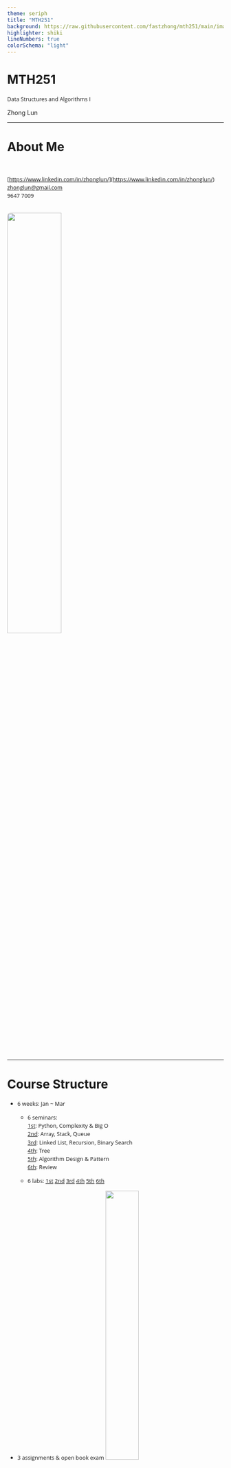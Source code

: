```yaml
---
theme: seriph
title: "MTH251"
background: https://raw.githubusercontent.com/fastzhong/mth251/main/images/cover.webp
highlighter: shiki
lineNumbers: true
colorSchema: "light"
---
```


# MTH251

Data Structures and Algorithms I

<div class="pt-12">
  <span @click="$slidev.nav.next" class="px-2 py-1 rounded cursor-pointer" hover="bg-white bg-opacity-10">
    Zhong Lun
  </span>
</div>

---

# About Me

<br/>

<i class="fab fa-linkedin"></i> [https://www.linkedin.com/in/zhonglun/](https://www.linkedin.com/in/zhonglun/)  
<i class="far fa-envelope"></i> [zhonglun@gmail.com](zhonglun@gmail.com)  
<i class="fas fa-mobile-alt"></i> 9647 7009

<br/>

<img src="/images/linkedin.png" style="border-radius: 8px; width:50%"/>

---

# Course Structure

-   6 weeks: Jan ~ Mar

    -   6 seminars:  
        [1st](/7): Python, Complexity & Big O  
        [2nd](/23): Array, Stack, Queue  
        [3rd](/20): Linked List, Recursion, Binary Search  
        [4th](/25): Tree  
        [5th](/30): Algorithm Design & Pattern  
        [6th](/45): Review  

    -   6 labs: [1st]() [2nd]() [3rd]() [4th]() [5th]() [6th]()

-   3 assignments & open book exam
    <img src="/images/assessment.png" style="width:40%"/>

---

# Learning Objectives

1.  python
2.  algorithm time & space complexity
3.  basic data structure: <span class="hl-bg">array</span>&nbsp;&nbsp;<span class="hl-bg">stacks</span>&nbsp;&nbsp;<span class="hl-bg">queues</span>&nbsp;&nbsp;<span class="hl-bg">list</span>&nbsp;&nbsp;<span class="hl-bg">tree</span>
4.  recursion algorithm

---

# [Learning Resource <logos-github-octocat />](https://github.com/fastzhong/mth251/tree/main/resources)

<br/>

<div grid="~ cols-4 gap-4">
  <div><img src="/images/study_guide.png" style="width: 140px; height: 180px"/></div>
  <div><img src="/images/study_book.png" style="width: 140px; height: 180px"/></div>
  <div><img src="/images/common-sense.jpg" style="width: 140px; height: 180px"/></div>
  <div><img src="/images/grokking.jpg" style="width: 140px; height: 180px"/></div>
  <div><img src="/images/algorithms.png" style="width: 140px; height: 180px"/></div>
  <div><img src="/images/intro_algorithms.png" style="width: 140px; height: 180px"/></div>
</div>

---

# [Learning Resource <mdi-file-code />](https://leetcode.com/)

<br/>

<img src="/images/leetcode.png" style="border-radius: 8px; width: 70%"/>

---

# Why Python

> _The TIOBE Programming Community index is an indicator of the popularity of programming languages._

<br/>

<img src="/images/tiobe.png" style="border-radius: 8px; width: 70%"/>

---

# Why Python

<br/>

<p class="norm">
✔ Easy To Learn<br/> 
✔ Human Readable<br/>
✔ Productivity<br/>
✔ Cross Platform
</p>

<br/>

> **The Zen of Python, by Tim Peters**  
> Beautiful is better than ugly.  
> Explicit is better than implicit.  
> Simple is better than complex.  
> Readability counts.  
> Special cases aren't special enough to break the rules.  
> There should be one-- and preferably only one --obvious way to do it.  
> If the implementation is hard to explain, it's a bad idea.

---

# Python Jobs

<br/>

<p class="norm">
✔ backend: <strong>Python</strong> vs. Java, C++, Go, Php<br/> 
✔ devops: <strong>Python</strong> vs. Go, Ruby, Shell<br/>
✔ test automation: <strong>Python</strong> vs. Groovy, shell<br/>
✔ data engineering: <strong>Python</strong> vs. Java, C++<br/>  
✔ data analytics & visualization: <strong>Python</strong> vs. R, Java, C++<br/>  
✔ data science & machine learning: <strong>Python</strong> vs. R, Julia, C++<br/>
</p>

---

# Python 101

<br/>

<div grid="~ cols-3 gap-8">
  <div>
    <uo><li>Compiled vs. Interpreted</li></uo><br/>
    <img src="/images/compiled_interpreted.png" style="width: 250px;"/>
  </div>
  <div>
    <uo><li>CPython bytecode</li></uo><br/>
    <img src="/images/cpython.png" style="width: 250px;"/>
  </div>
  <div>
    <uo><li>Python implementations</li></uo><br/>
    <img src="/images/python-implementations.png" style="width: 250px;"/>
  </div>
</div>

---

# Python Data Type & Operators 

<logos-jupyter />

- numbers: <kbd>int</kbd> <kbd>float</kbd> <kbd>complex</kbd>  
    - arithmetic operator: <kbd>+</kbd> <kbd>-</kbd> <kbd>*</kbd> <kbd>/</kbd> <kbd>//</kbd> <kbd>%</kbd> <kbd>**</kbd>
    - bitwise operator: <kbd>&</kbd> <kbd>|</kbd> <kbd>^</kbd> <kbd>>></kbd> <kbd><<</kbd> <kbd>~</kbd> 
    - <kbd>range()</kbd>: a list of integers
- strings: <kbd>''</kbd> <kbd>""</kbd> <kbd>\'</kbd> <kbd>\"</kbd> <kbd>\t</kbd> <kbd>\n</kbd> <kbd>\r</kbd> <kbd>\\\\</kbd> <span class="norm">etc.</span>
    - <kbd>join()</kbd> <kbd>split()</kbd> <kbd>ljust()</kbd> <kbd>rjust()</kbd> <kbd>lower()</kbd> <kbd>upper()</kbd> <kbd>lstrip()</kbd> <kbd>rstrip()</kbd> <kbd>strip()</kbd> <span class="norm">etc.</span>
- boolean: <kbd>True</kbd> <kbd>False</kbd>  
    - True: <span class="norm">non-zero number, non-empty string, non-empty list </span>
    - False: <span class="norm">0, 0.0, "", [], None</span>
    - logic operator: <kbd>and</kbd> <kbd>or</kbd> <kbd>not</kbd>  
    - comparison operator: <kbd>></kbd> <kbd><</kbd> <kbd>>=</kbd> <kbd><=</kbd> <kbd>==</kbd> <kbd>！=</kbd>
    - identity operator: <kbd>is</kbd> <kbd>is not</kbd>

---

# Python Data Type & Operators 

<logos-jupyter />

- None

- type conversion/casting: <kbd>int()</kbd> <kbd>float()</kbd> <kbd>str()</kbd> <kbd>bool()</kbd> <kbd>hex()</kbd> <kbd>ord()</kbd> 

---

# Python Collections

<logos-jupyter />

- collections: <kbd>list</kbd> <kbd>tuple</kbd> <kbd>set</kbd> <kbd>dictionary</kbd>
  - membership operator: <kbd>in</kbd> <kbd>not in</kbd> 
- list []: a collection of items, usually the items all have the same type
  - sequence type
  - sortable
  - grow and shrink as needed
  - most widely used
- tuple (): a collection which is ordered and unchangeable
- set {}: a collection which is unordered and unindexed
- dictionary: a set of <kbd>key: value</kbd> pairs, unordered, changeable and indexed

---

# Python Program Structure

<logos-jupyter />

-   variable
-   statement & comments
    - Python uses new lines to complete a command, as opposed to other programming languages often use <kbd>;</kbd> or <kbd>()</kbd>；relies on indentation (<span class="uline">whitespace sensitive</span>), to define scope, such as the scope of loops, functions and classes, as opossed to other programming languages often use <kbd>{}</kbd>  
- control flow
    - <kbd>if ... elif ... else</kbd>
    - <kbd>while</kbd> <kbd>for</kbd> <kbd>break</kbd> <kbd>continue</kbd>

---

# Python Program Structure

<logos-jupyter />

- function
    - <kbd>def</kbd> <kbd>return</kbd>
    - <kbd>_main_</kbd>
    - advanced:
      - lambda
      - decorator
      - closure     
- error/exception
    - handling exception: <kbd>try ... except ... else ... finally</kbd>
    - raise execption: <kbd>raise</kbd>

---

# Python OO & Class

<logos-jupyter />

-   <kbd>Procedural</kbd> <span class="norm">vs.</span> <kbd>OOP</kbd> <span class="norm">vs.</span> <kbd>FP</kbd>

-   OO Principal
      -   <kbd>Inherience</kbd>
      -   <kbd>Encapsulation</kbd>
      -   <kbd>Polymorphism</kbd>

- class, instance, attributes, properties, method

- <kbd>override</kbd> <span class="norm">vs.</span> <kbd>overload</kbd> <span class="norm">vs.</span> <kbd>overwrite</kbd> 

<!--
There are 3 programming paradigms. In early days, there was only procedural programming - program is written in a step by step manner, no magic, no fancy stuff. While it is very naive approach ans still used nowadays, it has some shotcomings: hard to read, hard to reuse (copy and paste). OO is invented to simulate how the real world works. We put logic and data together inside the object. FP as the name suggested, we describe the logic using function and attach function to the data, data-driven instead of process-driven.   
-->

---

# Python Tutorials

<br/>

<span class="hl-color">Programming with Mosh</span>

<logos-youtube-icon /> [Python Tutorial - Python for Beginners [2020]](https://www.youtube.com/watch?v=kqtD5dpn9C8)

<span class="hl-color">freeCodeCamp</span>

<logos-youtube-icon /> [Learn Python - Full Course for Beginners [Tutorial]](https://www.youtube.com/watch?v=rfscVS0vtbw)  
<logos-youtube-icon /> [Python for Everybody - Full University Python Course](https://www.youtube.com/watch?v=8DvywoWv6fI)  
<logos-youtube-icon /> [Intermediate Python Programming Course](https://www.youtube.com/watch?v=HGOBQPFzWKo)

<span class="hl-color">Tech With Tim</span>

<logos-youtube-icon /> [Learn Python - Full Course for Beginners [Tutorial]](https://www.youtube.com/watch?v=rfscVS0vtbw)

Cheatsheet:   
🧾[Python Crash Course - Cheat Sheets](https://github.com/ehmatthes/pcc/releases/download/v1.0.0/beginners_python_cheat_sheet_pcc_all.pdf)    
🧾[Comprehensive Python Cheatsheet](https://github.com/gto76/python-cheatsheet)

<style>
p {
  font-size: 0.9rem;
}
</style>

---

#  Data Structure & Algorithms

<br/>

A data structure is a way of organizing information so that it can be used effectively <span class="uline">by computer</span>

Algorithms provides computer step by step instructions to process the information and solve a problem

<p class="hl-strong">Program = Data Structure + Algorithm </p>

<br/>

<pre class="norm">
    -   Finiteness
    -   Definiteness
    -   Effectiveness
    -   Input
    -   Output
</pre>

<!--
A data structure is a data organization, managment, and storage format that enables efficient access and modification. More precisely, a data structure is a collection of data values, the relationships among them, and the functions or operations that can be applied to the data.

An algorithm is a sequence of instructions, typically to solve a class of problems or perform a computation. Algorithms are unambiguous specifications for performing calculation, data processing, automated reasoing and other tasks.
-->

---
#  Data Structure & Algorithms

Example1:

---

#  Data Structure & Algorithms

Example2:

<!--
Why learn DSA?
- You will write code that is both time and momory efficient
- job coding interview
-->

---

#  Data Structure & Algorithms

Data Structure

-   Linear
    -   Array, String, Linked List
    -   Stack, Queue, Deque, Set, Map/Hash, etc.
-   Non-Linear
    -   Tree, Graph
    -   Binary Search Tree, Red-Black Tree, AVL, Heap, Disjoin Set, Trie, etc.
-   Others
    -   Bitwise, BloomFilter, LRU Cache

---

# Algorithms & Data Structure

Algorithms

-   branching: if-else, switch
-   iteration: for, while loop
-   recursion: divide & conquer, backtrace
    <br/>
-   searching: binary search, depth first, breath first, A\*, etc.
-   sorting: quick sort, bubble sort, merge sort, etc.
-   dynamic programming
-   greedy
-   ...

---

# Algorithms & Data Structure

<br/>

<span class="hl-color">Why</span>

<p class="norm">
✓ deeper understanding of computer system  <br/>
✓ improve coding skill  <br/>
✓ coding interview  <br/>
✓ building framework and library  
</p>

<span class="hl-color">How</span>

<p class="norm">
🏃‍♂️ learning by doing, implementing from scratch  <br/>
🙇🏻‍♂️ problem solving 
</p>
---

# Algorithm Complexity Analysis

Performance

-   cpu, memory, io, networking, etc.
-   worst case, avg case, best case
-   data.size()
-   no. of lines
-   ...

---

# Algorithm Complexity Analysis

-   <span class="hl-strong">Time Complexity</span> : by giving the size of the data set as integer N, consider the number of operations that need to be conducted by computer before the algorithm can finish

-   <span class="hl-strong">Space Complexity</span> : by giving the size of the data set as integer N, consider the size of extra space that need to be allocated by computer before the algorithm can finish

-   When: Accessing, Searching, Inserting, Deleting

<!--
Algorithm is a step by step pragmatic instruction to computer to solve problem

To design and implement a algorithm usually we sacrifice space to achieve fast performance, in another word time is more important than space. But in reality we still need to take care of memory usage or storage otherwise computer may hang or hitting out of memory error.

Data structure is our building blocks for algorithm, so when using these data structure we need to consider the performance of those most common operations, namely Accessing, Searching, Inserting, Deleting of data
-->

---

# Big-O

> _Big-O describes the trend of algorithm performance when the data size increases_

|                |                        |
| -------------: | :--------------------- |
|        $O(1)$: | constant complexity    |
| $O(\log_* n)$: | logarithmic complexity |
|        $O(n)$: | constant complexity    |
|      $O(n^2)$: | N square complexity    |
|      $O(2^n)$: | exponential complexity |
|       $O(n!)$: | factorial              |

<!--
Big-O indicating the complexity level not the exact number of operations or the exact size of space)
-->

---

# Big-O

<br/>

👉 [Master theorem (analysis of algorithms)](<https://en.wikipedia.org/wiki/Master_theorem_(analysis_of_algorithms)>)

$O(f) = f$  
$O(c·f) = O(f)$  
$O(f+g) = O(max(f, g))$  
$O(f)·O(g) = O(f·g)$  
$O(f·g) \leq O(f·h)$ if and only if $O(g) \leq O(h)$  
$O(x^a) \leq O(x^b)$ if and only if $a \leq b$  
$O(a^x) \lt O(b^x)$ if and only if if $a \lt b$  
$O(x^a) \lt O(b^x)$ if and only if if $d \gt 1$ (assuming $c \geq 1$ and $d \geq 1$)  
$O(log_* x) \lt O(x^c)$ if and only if if $c \gt 0$

---

# Big-O

<br/>

<mdi-file-code /> [https://www.bigocheatsheet.com/](https://www.bigocheatsheet.com/)

$O(1) < O(\log_* n) < O(n) < O(n\log_* n) < O(n^2) < O(2^n) < O(n!)$

<img src="/images/bigo-chart.jpeg" style="width:50%"/>

---

# Array

<br/>

To store a list of similar things, example:

<pre class="norm">
    A list of names: [“Alex”, “Bob”, “Charles”, “David”]
    A list of numbers: [1, 2, 3, 4]
</pre>

Each item in the array referred as “<span class="hl">element</span>”

---

# Array

<br/>

-   Element Type: same type (array is structured data)

-   Element Size: fixed

```java
# java
String[] cars = {“BMW”, “Toyota”, “Tesla”} // declare & init

Integer[] scores = new Integer[10] // declare
// init
scores[0] = 90
scores[1] = 80
```

-   Element Index: 0, 1, ..., length - 1

---

# Array 2-D

<br/>

<pre class="norm">
students = [  
    [“Alex”,  “M”, “S1111111A”],  
    [“Bob”,   “M”, “S2222222B”],  
    [“James”, “M”, “S3333333C”],  
]  

students[2]      → [“James”, “M”, “S3333333C”]  
Students[1][2] → “S2222222B”
</pre>

<br/>

| **Index** | **0** | **1** | **2**     |
| :-------: | :---- | :---: | :-------- |
|   **0**   | Alex  |   M   | S1111111A |
|   **1**   | Bob   |   M   | S2222222B |
|   **2**   | James |   M   | S3333333C |

---

# Array Address

<pre class="norm">
str = "HELLO" = ['H', 'E', 'L', 'L', 'O']
</pre>

<img src="/images/array_address.png" style="width: 60%">

<pre class="norm">
data type: char  
data type size: 2 byte (1 byte = 8 bits, 0000 0000 ~ 1111 1111)  
</pre>

<br/>

<span class="hl-strong">total_size = array_size \* data_type_size</span>

<span class="hl-strong">array[i].address = base_address + i \* data_type_size</span>

👉 **O(1)**

<!--
Array is very simple but fundamental data structure because it represents the basic structure how we allocate and use memory.

Memory is like a big building and it contains many rooms, the room can store data, each room has a unique room number which is the address, the room size is same and in computer the size unit is byte and one byte equals to 8 bit, 0~255. one byte can store 8 0s to 8 1s, for unsigned integer, it means from 0 to 255.

By definition array should contain a numbers of element with same data type. String can be considered as an array of chars. We can use the index to identify the element.

Why the starting index is 0?

Memory is a limited resource in programing and memory allocation is quite complicated because we dont do memory allocation randomly and manually. A background process - Garbage collector (GC) will reclaim memory from programs smartly without our intervention.

-->

---

# Array Operations

<div style="width: 70%">
  <table class="ops">
    <thead>
      <tr>
        <th id="">Operation</th>
        <th id="">Array</th>
        <th id="">Dynamic Array</th>
        </tr>
      </thead>
      <tbody>
        <tr class="odd">
          <th>Accessing</th>
          <td>O(1)</td>
          <td>O(1)</td>
        </tr>
        <tr class="even">
          <th>Searching</th>
          <td>O(n)</td>
          <td>O(1)</td>
        </tr>
        <tr class="odd">
          <th>Inserting</th>
          <td>-</td>
          <td>O(n)</td>
        </tr>
        <tr class="even">
          <th>Deleting</th>
          <td>-</td>
          <td>O(n)</td>
        </tr>
      </tbody>
  </table>
</div>

---

# ADT vs. Data Structure

<br/>

An <span class="hl-bg">abstract data type</span> (ADT) is an abstraction of a <span class="hl-bg">data structure</span> which provides only the interface to which a data structure must adhere to. The interface does not give any specific details about how something should be implemented.

Programming language provides different <span class="hl-bg">data types</span> to implement/represent different data structure.

<!--
When studying algorithm, we use data structure such as Array, Dynamic Array, Linked List, as the solution or algorithm is programming language independent.

When coding or implementing the algorithm in a specific programming language like Python, we use data type like int, string, list which are supported by the language. Different programming language provides different builtin data types. Java has a few of List data type: ArrayList, AttributeList, LinkedList, Stack, and so on. We can implement more advanced data structure by using the builtin date types.

So they are used in different context and don’t feel confused.
-->

---

# Dynamic Array

<!--
You may wonder how to implement a dynamic array, in fact it can be implemented by a normal array.

When we append, insert & delete, we touch not just a single element.

Memory is still a limited resource, the actual implementation of dynamic array has to take it into consideration. And memory management is a very complicated problem.

-->

---

# Stack

<br/>

-   Sequential Access vs Random Access (such as Array)

-   <span class="hl-strong">LIFO</span> (Last In First Out) sequential collection

<br/>

<img src="/images/stack.jpg" style="width: 30%"/>

<!--
As we have known, any element in Array we can access directly by calling upon the index location, but unlike Array, for some linear data structure, the element can be accessed only in a particular order, Stack is one of them.

By definition, stack is a linear data structure that stores data in such a way that the last piece of data stored, is the first one retrieved also called last-in, first-out or first-in, last-out.
-->

---

## Stack: Operations

<br/>

-   <span class="hl-strong">push</span>() − pushing (storing) an element on the stack
-   <span class="hl-strong">pop</span>() − removing (accessing) an element from the stack
-   top()/peek() − get the top data element of the stack, without removing it
-   size(), isEmpty(), isFull()

<br/>

<div grid="~ cols-2 gap-10">
  <div><img src="/images/stack_push.png" style="width: 70%"/></div>
  <div><img src="/images/stack_pop.png"  style="width: 70%"/></div>
</div>

<!--
Push & Pop are the 2 most important operations for stack. Push is to store an element to the top and stack size will increase 1. Be careful if the stack is full, pop will throw overflown exception. The opposite is Pop, pop is to remove the top element and the size will decrease 1. And if stack is empty, it will throw underflow exception.
-->

---

# Stack Operations

<div style="width: 50%">
  <table class="ops">
    <thead>
      <tr>
        <th id="">Operation</th>
        <th id="">Stack</th>
        </tr>
      </thead>
      <tbody>
        <tr class="odd">
          <th>Accessing</th>
          <td>O(n)</td>
        </tr>
        <tr class="even">
          <th>Searching</th>
          <td>O(n)</td>
        </tr>
        <tr class="odd">
          <th>Inserting</th>
          <td>O(1)(push)</td>
        </tr>
        <tr class="even">
          <th>Deleting</th>
          <td>O(1)(pop)</td>
        </tr>
      </tbody>
  </table>
</div>

<!--
To access the bottom element of the stack, we have to remove all the elements above it, so the time complexity is O(n). This is the weakness when we apply stack to solve problem.

Search is similar to accessing.

As stack is LIFO we cannot insert and delete random element.

-->

---

# Queue

<br/>

-   <span class="hl-strong">FIFO</span> (First In First Out) sequential collection

<br/>

<img src="/images/queue.png" style="width: 30%"/>

---

## Queue: Operations

<br/>

-   <span class="hl-strong">enqueue</span>() − adding (storing) an element to the queue
-   <span class="hl-strong">dequeue</span>() − removing (accessing) an element from the queue
-   fist()/peek() − get the first element of the queue, without removing it
-   size(), isEmpty(), isFull()

<br/>

<div grid="~ cols-2 gap-10">
  <div><img src="/images/queue_enqueue.png" style="width: 70%"/></div>
  <div><img src="/images/queue_dequeue.png" style="width: 70%"/></div>
</div>

<!--
-->

---

# Queue Operations

<div style="width: 50%">
  <table class="ops">
    <thead>
      <tr>
        <th id="">Operation</th>
        <th id="">Queue</th>
        </tr>
      </thead>
      <tbody>
        <tr class="odd">
          <th>Accessing</th>
          <td>O(n)</td>
        </tr>
        <tr class="even">
          <th>Searching</th>
          <td>O(n)</td>
        </tr>
        <tr class="odd">
          <th>Inserting</th>
          <td>O(1)(enqueue)</td>
        </tr>
        <tr class="even">
          <th>Deleting</th>
          <td>O(1)(dequeue)</td>
        </tr>
      </tbody>
  </table>
</div>

<!--
-->

---


# Linked List

<br/>

-   dynamic linear data structure

-   data stored in a “Node” class

-   data & pointer

<div grid="~ cols-2 gap-10">
  <div><img src="/images/ll_singly.png" style="width: 60%"/></div>
  <div>code here</div>
</div>

<!--
In previous class, we introduce 4 linear data structure and 3 of them are dynamic – dynamic array, stack and queue. As we know, they can be actually implemented by array and rely on resize() function to increase or decrease the memory size when we add/remove element.

Today we will introduce a new data structure - Linked List, which is truly dynamic data structure. Similar to Array, it is basic but very important data structure and it is widely used.

In Linked List, each a single node in the linked list has two parts, one is to store the actual data and  the other is a pointer or ref which points to the next node.
-->

---

# Linked List Operations

<div style="width: 70%">
  <table class="ops">
    <thead>
      <tr>
        <th id="">Operation</th>
        <th id="">Linked List</th>
        <th id="">Dynamic Array</th>
        </tr>
      </thead>
      <tbody>
        <tr class="odd">
          <th>Accessing</th>
          <td>O(n)</td>
          <td>O(1)</td>
        </tr>
        <tr class="even">
          <th>Searching</th>
          <td>O(n)</td>
          <td>O(n)</td>
        </tr>
        <tr class="odd">
          <th>Inserting</th>
          <td>O(1)</td>
          <td>O(n)</td>
        </tr>
        <tr class="even">
          <th>Deleting</th>
          <td>O(1)</td>
          <td>O(n)</td>
        </tr>
      </tbody>
  </table>
</div>

<!--
For inserting, just need to create the new node and update the pre node

For deleting, just need to update the pre node and next node

Comparing Array, the accessing is slower but the update is much faster.
-->

---

# Linked List

<br/>

<div class="inline-grid grid-cols-[1fr,2fr] gap-8">
  <div align="right">Singly Linked List</div>
  <div><img src="/images/ll_singly.png" style="width: 50%"/></div>
  <div align="right">Doubly Linked List</div>
  <div><img src="/images/ll_doubly.png" style="width: 50%"/></div>
  <div align="right">Circular Linked List</div>
  <div><img src="/images/ll_circular.png" style="width: 50%"/></div>
  <div align="right">Positional Linked List</div>
  <div><img src="/images/ll_positional.png" style="width: 50%"/></div>
</div>

<!--
Besides Single Linked List, we have some other forms of linked list.

For Circular Linked List, the last element points back to the first element, instead of null

For Double Linked List, we have two pointers, one points to the previous node, the other points to the next.

To speed up the accessing, we can create the position class, each node is associated with a position object. We don’t use indexing as position as indexing can be changed as we remove/add the nodes. The actual position logic is up to the implementation.
-->

---

# Linked List vs. Array

<br/>

<pre class="norm">
✔ dynamic, no need to deal with fixed memory size 
✖ accessing speed    
</pre>

<br/>
<br/>

<div class="inline-grid grid-cols-[1fr,3fr] gap-8">
  <div align="right">Array:</div>
  <div><img src="/images/array_address.png" style="width: 70%"/></div>
  <div align="right">Linked List:</div>
  <div><img src="/images/ll_address.png" style="width: 70%"/></div>
</div>

<!--
Both array and linked list are very foundation data structure, because they represent how we store data into memory.  For array we require consecutive memory units, imaging after certain time, the memory becomes fragment. If we want to store a big chunk of data, for example the data needs 100 memory units, we may not able to find 100 unites together, but linked list can solve that problem as the node is stored randomly in the memory.

Linked list is more flexible than Array but why Array is still important and useful.
-->

---

# Linked List vs. Array

<br/>

<div align="center">
  <img src="/images/storage_speed.png" style="width:70%"/>
</div>

<!--
Let us look at this picture, data in our computer can be stored in different place, especially on runtime, data is accessible not just in memory but also in cpu cache. Giving one example, if we have one integer array which contains 4 integer 1,2,3,4, if 1 is being processed by cpu, it will be loaded into cpu cache. As 2, 3, 4 are close to 1, and very likely to be processed next, So modern cpu is so smart that it will preload 2,3,4 into cpu cache together with 1. This optimization operation is available for array data structure but not linked list.
-->

---

# Recursion

Recursion by definition is a function that calls itself.

-   base case
-   recursive case

<br/>
<br/>

<div grid="~ cols-2 gap-8">
  <div class="norm">
    <p>Example: </p>
    <p>Fibonacci sequence 0, 1, 1, 2, 3, 5, 8, …  </p>
    <ul>
      <li>when n = 1, fib(1) = 0</li>
      <li>when n = 2, fib(2) = 1</li>
      <li>when n > 2, fib(n) = fib(n-1) + fib(n-2)</li>
    </ul>
  </div>
  <div>
    <p>&nbsp;</p>
    <img src="/images/fib_recursive.png" style="width: 400px;"/>
  </div>
</div>

<!--
Recursion pattern: recursion includes 2 cases the base and the recursive case

Base case: the exist condition
Recursive case: reduce the original problem to a smaller version

Every single recursion function must have at least 1 base case and 1 recursive case.

To understand complicated concept like Recursion, its always good to start with example.
-->

---

# Recursion vs. Iterative

<br/>

> _Anything with a recursion can be done iteratively (loop)_

<br/>
<br/>

<div grid="~ cols-2 gap-8">
  <div>
    <h4>🤗 Intuitive/DRY, code readability</h4>
  </div>
  <div>
    <img src="/images/fib_recursive.png" style="width: 350px;"/>
  </div>
  <div>
    <h4>🤔 Optimization, call stack </h4>
  </div>
  <div>
    <img src="/images/fib_iterative.png" style="width: 350px;"/>
  </div>  
</div>

<!--
It is ALWAYS possible to convert a recursion implementation into iterative/loop implementation.
-->

---

# Recursive Call

<br/>
<br/>

<div class="inline-grid grid-cols-[1fr,2fr] gap-12">
  <div align="right">
    <h4>Call Stack: </h4>
  </div>
  <div>
    <img src="/images/recursive_callstack.png" style="width: 350px;"/>
  </div>
  <div align="right">
    <h4>fib_recursive(5): </h4>
  </div>
  <div>
    <img src="/images/fib_callstack.png" style="width: 350px;"/>
  </div>  
</div>

<!--
It is ALWAYS possible to convert a recursion implementation into iterative/loop implementation.
-->

---

## Recursive Call

<br/>
<br/>

-   Max call stack size (stack overflow error)

-   Tail Call Optimization

-   Memorization

---

# Recursive Call

<br/>
<br/>

Fundamental technique to solve problem:

-   Identifying the base case

-   Identifying the recursion formula/equation to transform the problem to smaller version
    -   Problem requires back-tracking
    -   Problem has tree structure

<!--
Recursion is applied widely in many algorithms, so it is very important to master this technique.

Hopefully after the class, recursion is no more magic to you and you can understand how to resolve problem with recursion.
-->

---

# Linear Search

<br/>

-   Input: array, target element
-   Output: position (-1 if not existing)

---

# Binary Search

<br/>

-   Input: array, target element
-   Output: position (-1 if not existing)

---

# Tree

<br/>

<div grid="~ cols-2 gap-8">
  <div align="center">
    <img src="/images/tree_example1.png" style="width: 80%"/>
  </div>  
  <div align="center">
    <img src="/images/tree_example2.png" style="width: 80%"/>
  </div> 
</div>

---

# Tree Terminology

<br/>

<div class="inline-grid grid-cols-[1fr,3fr] gap-8">
  <div align="left" class="norm">
    <ul>
      <li>Node: Root, leaf, Internal Node</li>
      <li>Paren, Children, Sibling</li> 
      <li>Edge, Degree</li>
      <li>SubTree</li>
      <li>Path </li>
      <li>Level</li>     
    </ul>
  </div>  
  <div align="left">
    <img src="/images/tree_terminology1.png" style="width: 80%"/>
  </div> 
</div>

<!--
Tree is collection of data in hierarchical structure. Each element in the tree is called node but unlike Linked list, tree node can have multiple links to the others, the link is called edge.

We have different nodes in a tree, first node is root, no parent, only one root in a tree.

The degree of a node is the total numbers of links or total numbers of child nodes.

SubTree: child node forms a tree recursively.

Path: sequence of nodes and edges from one node to the other, A -> B -> D -> E
-->

---

# Tree Terminology

<br/>

<div class="inline-grid grid-cols-[1fr,3fr] gap-8">
  <div align="left" class="norm">
    <ul>
      <li>Level vs. Depth vs. Height</li>   
    </ul>
  </div>  
  <div align="left">
    <img src="/images/tree_terminology2.png" style="width: 80%"/>
  </div> 
</div>

<!--
Level: edges in path from root to the node
Depth: edges in path from the node to the root
Height: edges in longest path from the node to the leaf
-->

---

# Binary Tree

<br/>

-   One one root

-   Max 2 child nodes

-   One and only one path from root to each node

-   Max nodes on level: $2^l$

-   Max nodes total: $2^{h+1} - 1$

---

# Binary Tree

<br/>

<div grid="~ cols-2 gap-8">
  <div>
    <ul>
      <li>Array</li> 
    </ul>
    <img src="/images/bt_array1.png" style="width: 60%"/>
    <br/>
    <img src="/images/bt_array2.png" style="width: 60%"/>
  </div>  
  <div>
    <ul>
      <li>Left/Right Linked List</li> 
    </ul>
    <img src="/images/bt_ll1.png" style="width: 60%"/>
    <br/>
    <img src="/images/bt_ll2.png" style="width: 60%"/>
  </div> 
</div>

<!--
-->

---

# Binary Tree Traverse (DFS): pre-order

<br/>
<br/>

<div class="inline-grid grid-cols-[1fr,2fr] gap-8">
  <div class="norm">
    ROOT → Left → Right:  
    <ol>
      <li>Visit the root</li> 
      <li>Traverse the left subtree</li> 
      <li>Traverse the right subtree</li> 
    </ol>
    <p class="hl-color">A B D H I E J C F G K</p>
  </div>  
  <div align="center">
    <img src="/images/bt_traverse.png" style="width: 60%"/>
  </div> 
</div>

<!--
-->

---

# Binary Tree Traverse (DFS): in-order

<br/>
<br/>

<div class="inline-grid grid-cols-[1fr,2fr] gap-8">
  <div class="norm">
    Left → Root → Right:  
    <ol>
      <li>Traverse the left subtree</li> 
      <li>Visit the root</li>   
      <li>Traverse the right subtree</li> 
    </ol>
    <p class="hl-color">H D I B J E A F C K G</p>
  </div>  
  <div align="center">
    <img src="/images/bt_traverse.png" style="width: 60%"/>
  </div> 
</div>

<!--
-->

---

# Binary Tree Traverse (DFS): post-order

<br/>
<br/>

<div class="inline-grid grid-cols-[1fr,2fr] gap-8">
  <div class="norm">
    Left → Right → Root:  
    <ol>
      <li>Traverse the left subtree</li> 
      <li>Traverse the right subtree</li> 
      <li>Visit the root</li>   
    </ol>
    <p class="hl-color">H I D J E B F K G C A</p>
  </div>  
  <div align="center">
    <img src="/images/bt_traverse.png" style="width: 60%"/>
  </div> 
</div>

<!--
-->

---

# Binary Tree Traverse (BFS): level order

<br/>
<br/>

<div class="inline-grid grid-cols-[1fr,2fr] gap-8">
  <div class="norm">
    <ol>
      <li>Visit the root</li>  
      <li>Visit the left node</li> 
      <li>Visit the right node</li> 
      <li>Go to next level</li> 
    </ol>
    <p class="hl-color">A B C D E F G H I J K</p>
  </div>  
  <div align="center">
    <img src="/images/bt_traverse.png" style="width: 60%"/>
  </div> 
</div>

<!--
-->

---

# Binary Tree

<br/>

<div grid="~ cols-2 gap-8">
  <div align="left" class="norm">
    <ul>
      <li>Complete Tree: every level is completely filled except the last (leaf) and all nodes are as far left as possible</li> 
      <br/>
      <li>Full Binary Tree: every node has two child nodes except leaf</li> 
      <br/>
      <li>Perfect Binary Tree: every node has two child nodes except leaf and all leaves on same level</li>   
    </ul>
  </div>  
  <div align="left">
    <img src="/images/binary_tree.png" style="width: 90%"/>
  </div> 
</div>

<!--
-->

---

# Trees

<br/>

<img src="/images/tree.png" style="height: 80%" />

---
layout: center
---
# Summary

---

# Array

<div style="width: 100%">
  <table class="flashcard">
    <thead>
      <tr>
        <th id=""></th>
        <th id=""></th>
      </tr>
    </thead>
      <tbody>
        <tr class="odd">
          <th>Concept</th>
          <td>
            <ul>
              <li>consecutive memory space: arr[i].address = base_address + i * data_type_size</li>
              <li>same data type → same size for each element </li>
              <li>fixed length </li>  
            </ul>
          </td>
        </tr>
        <tr class="even">
          <th>Operations</th>
          <td><span class="hl-strong">Accessing O(1)</span>, Searching O(n)</td>
        </tr>
        <tr class="odd">
          <th>Notes</th>
          <td>
            <ul>
              <li>not memory friendly</li>
              <li>cpu cacheable </li>
              <li>index from 0</li>
              <li>fundamental data structure to implement others such as stack, queue, heap</li>
              <li>data type (programming language) vs. data structure </li>
            </ul>
          </td>
        </tr>
        <tr class="even">
          <th>Hands-on</th>
          <td>dynamic array, stack/queue, binary search, etc. </td>
        </tr>
      </tbody>
  </table>
</div>

---

# Stack

<div style="width: 100%">
  <table class="flashcard">
    <thead>
      <tr>
        <th id=""></th>
        <th id=""></th>
      </tr>
    </thead>
      <tbody>
        <tr class="odd">
          <th>Concept</th>
          <td><span class="hl-strong">LIFO/FILO</span></td>
        </tr>
        <tr class="even">
          <th>Operations</th>
          <td>Accessing O(n), Searching O(n), Inserting/push O(1), Deleting/pop O(1)</td>
        </tr>
        <tr class="odd">
          <th>Notes</th>
          <td>Stack implementation by dynamic array or linked list</td>
        </tr>
        <tr class="even">
          <th>Hands-on</th>
          <td>function call stack, expression matching, etc. </td>
        </tr>
      </tbody>
  </table>
</div>

---

# Queue

<div style="width: 100%">
  <table class="flashcard">
    <thead>
      <tr>
        <th id=""></th>
        <th id=""></th>
      </tr>
    </thead>
      <tbody>
        <tr class="odd">
          <th>Concept</th>
          <td><span class="hl-strong">FIFO/LILO</span></td>
        </tr>
        <tr class="even">
          <th>Operations</th>
          <td>Accessing O(n), Searching O(n), Inserting/enqueue O(1), Deleting/dequeue O(1)</td>
        </tr>
        <tr class="odd">
          <th>Notes</th>
          <td>Queue implementation by dynamic array or linked list</td>
        </tr>
        <tr class="even">
          <th>Hands-on</th>
          <td>priority queue, circular queue, job queue, resource pool, etc. </td>
        </tr>
      </tbody>
  </table>
</div>

---

# Linked List

<div style="width: 100%">
  <table class="flashcard">
    <thead>
      <tr>
        <th id=""></th>
        <th id=""></th>
      </tr>
    </thead>
      <tbody>
        <tr class="odd">
          <th>Concept</th>
          <td>
            <ul>
              <li>nonconsecutive memory space</li>
              <li>node: data + pointer</li>
              <li>Single Linked List, Doubly Linked List, Circular Linked List, Positional Linked List </li>  
            </ul>
          </td>
        </tr>
        <tr class="even">
          <th>Operations</th>
          <td>Accessing O(n), Searching O(n), <span class="hl-strong">Inserting O(1)</span>, <span class="hl-strong">Deleting O(1)</span></td>
        </tr>
        <tr class="odd">
          <th>Notes</th>
          <td>
            <ul>
              <li>accessing slower than array</li>
              <li>with/without head/tail node (which don’t store any data)   </li>
              <li>fundamental data structure to implement others such as skip list, hash table, etc.</li>
            </ul>
          </td>
        </tr>
        <tr class="even">
          <th>Hands-on</th>
          <td>stack, queue, traverse/reverse/update/merge, etc. </td>
        </tr>
      </tbody>
  </table>
</div>

---

# Binary Tree

<div style="width: 100%">
  <table class="flashcard">
    <thead>
      <tr>
        <th id=""></th>
        <th id=""></th>
      </tr>
    </thead>
      <tbody>
        <tr class="odd">
          <th>Concept</th>
          <td>
            <ul>
              <li>one root</li>
              <li>max 2 child nodes</li>
              <li>height & depth</li>
              <li>4 traversal (DFS/BFS): in-order(left-root-right), pre-order(root-left-right), post-order(left-right-root), level-order</li> 
              <li>proper, perfect, full, complete binary tree</li> 
            </ul>
          </td>
        </tr>
        <tr class="even">
          <th>Operations</th>
          <td>
            <ul>
              <li>DFS: time O(n), space O(h) </li>
              <li>BFS: time O(n), space O(n)</li>
            </ul>
          </td>
        </tr>
        <tr class="odd">
          <th>Notes</th>
          <td>stored in array or linked nodes</td>
        </tr>
        <tr class="even">
          <th>Hands-on</th>
          <td>4 traversal</td>
        </tr>
      </tbody>
  </table>
</div>

---

<div id="labs">
</div>

<style>

#labs {
  width: 100%;
  height: 100%;
  position: relative;
  overflow: hidden;
  background: url('/images/lab.jpg');
  background-repeat: no-repeat;
  background-size: cover;
}

</style>

---

# Lab1

<br/>

<mdi-clipboard-list-outline /> 

-   download and install Anaconda
-   create and Activate your Anaconda Python env
-   (Optional) install and setup VS Code
-   familiar yourself with Python and do exercise <mdi-light-link />[lab1.ipynb](https://github.com/fastzhong/mth251/blob/main/notebooks/lab1.ipynb)

---

# Lab1

#### Download and install Anaconda

<br/>

> <i class="fas fa-external-link-alt"></i> [https://www.anaconda.com/products/individual](https://www.anaconda.com/products/individual)

<img src="/images/lab/anaconda_install.png" style="height: 50%"/>

---

# Lab1

#### Create and Activate your Anaconda Python env

<div class="inline-grid grid-cols-[3fr,4fr] gap-4">
  <div>
    <p class="norm">
      <ol>
        <li>Launch Conda Navigator</li>
        <li>Environments → +Create to create a new env (<strong>mth251</strong>)</li>
        <li>Switch to your Python env <strong>mth251</strong> from “Application on”</li>
        <li>Install Jupyter Notebook</li>
        <li>After that, Launch Jupyter Notebook</li>
      </ol>
    </p> 
  </div>
  <div>
    <p>
        <img src="/images/lab/anaconda_env.png" style="width:60%"/><br/>
        <img src="/images/lab/anaconda_jupyter.png" style="width:60%"/>
    </p>
  </div>  
</div>

---

# Lab1

#### Create and Activate your Anaconda Python env

<br/>

<pre class="norm">
<i class="far fa-comment-dots"></i> Also possible to perform via command line:
</pre>

```cmd
> # create the env
> conda create -n mth251 python=3.8
> # activate the env
> conda activate mth251
> # install jupyter
> conda install -c conda-forge notebook
> # start jupyter notebook
> jupyter notebook
```

<div grid="~ cols-2 gap-8">
  <div class="norm">
    <ul>
      <li>copy & paste the Jupyter link in the prompt to your browser</li>
      <li>Control-C to stop Jupyter from the command line</li>  
    </ul>
  </div>  
  <div>
    <img src="/images/lab/anaconda_cmd.png" style="height:80%"/>
  </div> 
</div>

---

# Lab1

#### Create and Activate your Anaconda Python env

<div class="inline-grid grid-cols-[1fr,2fr] gap-4">
  <div>
    <p class="norm">
      <ol start="6">
        <li>Now you are ready to create, edit and run Jupyter notebooks (lab1.ipynb): </li>
      </ol>
    </p>
  </div>
  <div>
    <p><img src="/images/lab/anaconda_notebook.png" style="width:50%"/></p>
  </div>
</div>

---

# Lab1

#### Install and setup VS Code

<br/>

> VS Code now fully integrated with Jupyter notebook, refer to this link:  
> <i class="fas fa-external-link-alt"></i> [Jupyter Notebooks in VS Code](https://www.youtube.com/watch?v=Ozq24uAshXo)

---

# Lab1

<br/>

<span class="hl">lab1.ipynb</span>

-   Python data type
-   Python program structure
-   OO

---

# Lab2

<br/>

<mdi-clipboard-list-outline /> 

-   review Array, Stack, Queue
-   exercise <mdi-light-link />[lab2.ipynb](https://github.com/fastzhong/mth251/blob/main/notebooks/lab2.ipynb)
-   priority queue
-   circular queue

---

# Lab2

#### Exercise 1: two sum

Given an array of integers nums and an integer target, return indices of the two numbers such that they add up to target.

You may assume that each input would have exactly one solution, and you may not use the same element twice.

Example 1  
Input: _nums = [2,7,11,15], target = 9_  
Output: _[0,1]_  
Because nums[0] + nums[1] == 9, we return [0, 1]

Example 2  
Input: _nums = [3,2,4], target = 6_  
Output: _[1,2]_

Example 3  
Input: _nums = [3,3], target = 6_  
Output: _[0,1]_

<style>
p {
    font-family: 'Open Sans';
    font-size: 0.8rem;
    line-height: 1.5em;
}
</style>

---

# Lab2

#### Exercise 2: remove duplicate numbers

Given a sorted array nums, remove the duplicates in-place such that each element appears only once and returns the new length.

Do not allocate extra space for another array, you must do this by modifying the input array in-place with O(1) extra memory.

Example 1  
Input: _nums = [1,1,2]_  
Output: _2, nums = [1,2]_  
Explanation: Your function should return length = 2, with the first two elements of nums being 1 and 2 respectively. It doesn't matter what you leave beyond the returned length.

Example 2  
Input: _nums = [0,0,1,1,1,2,2,3,3,4]_  
Output: _5, nums = [0,1,2,3,4]_  
Explanation: Your function should return length = 5, with the first five elements of nums being modified to 0, 1, 2, 3, and 4 respectively. It doesn't matter what values are set beyond the returned length.

<style>
p {
    font-family: 'Open Sans';
    font-size: 0.8rem;
    line-height: 1.5em;
}
</style>

---

# Lab2

<br/>

<span class="hl-bg">Priority Queue</span> is similar to queue but the element with higher priority can be moved forward to the front. Use exiting Queue class to implement a priority queue (element with lower value has higher priority).

<pre class="norm">
<i class="far fa-sticky-note"></i> Priority Queue can be used in Printer Jobs or Schedule Tasks.
</pre>

---

# Lab2

<br/>

<span class="hl-bg">Circular Queue</span> is a linear data structure in which the operations are performed based on FIFO (First In First Out) principle and the last position is connected back to the first position to make a circle. It is also called "Ring Buffer".

Design your implementation of circular queue.

---

# Lab2

#### Circular Queue

<br/>

<div class="inline-grid grid-cols-[1fr,2fr] gap-8">
  <div class="norm">1. init</div>
  <div><img src="/images/lab/cq1_init.png" style="height: 90px"/></div>
  <div class="norm">2. enqueue D1</div>
  <div><img src="/images/lab/cq2.png" style="height: 90px"/></div>  
  <div class="norm">3. enqueue D2, D3, D4 and dequeue D1</div>
  <div><img src="/images/lab/cq3.png" style="height: 90px"/></div>
</div>

---

# Lab2

#### Circular Queue

<br/>

<div class="inline-grid grid-cols-[1fr,2fr] gap-8">
  <div class="norm">4. enqueue D5, D6, D7, D8</div>
  <div><img src="/images/lab/cq4.png" style="height: 90px"/></div>
  <div class="norm">5. dequeue D2, D3, D4, D5 and enqueue D9, D10</div>
  <div><img src="/images/lab/cq5.png" style="height: 90px"/></div> 
</div>

---

# Lab2

#### Circular Queue

<br/>

<div class="norm">
<i class="far fa-sticky-note"></i> One of the benefits of the circular queue is that we can make use of the spaces in front of the queue. In a normal queue, once the queue becomes full, we cannot insert the next element even if there is a space in front of the queue (and it does not prevent the program accidentally creates a large queue or stack and use up the memory).
</div>

Implementation of CircularQueue class:

<div class="norm">
  <ul>
    <li><strong>enqueue</strong>(): insert the element</li>
    <li><strong>dequeue</strong>(): delete the element</li>
    <li><strong>front</strong>(): return the first element in the queue, if queue is empty, return None</li>
    <li><strong>rear</strong>(): return the last element in the queue, if queue is empty, return None</li>
    <li><strong>is_empty</strong>(): return true if queue is empty</li>
    <li><strong>is_full</strong>(): return true if queue is full</li>
  </ul>
</div>

---

# Lab3

<br/>

<mdi-clipboard-list-outline /> 

-   linear search, binary search
-   review Singly Linked List, Doubly Linked List, Recursion
-   exercise <mdi-light-link />[lab3.ipynb](https://github.com/fastzhong/mth251/blob/main/notebooks/lab3.ipynb)

---

# Lab3

### binary search

<br/>

<pre class="norm">
1. Go to https://www.cs.usfca.edu/~galles/visualization/Search.html to understand how Linear Search & Binary Search is working

2. Implement Linear Search & Binary Search in Python by yourself:

  -   familiar with Python coding style
  -   understand the input, output, steps and ending condition
  -   learn and compare different approaches (time & space complexity)
  -   test code reliability with different cases
</pre>

---

# Lab3

<br/>

-   implement Stack by linked list
-   implement Queue by linked list
-   reverse a linked list
    -   recursive implementation
    -   iterative implementation

---

# Lab4

<br/>

<mdi-clipboard-list-outline /> 

-   review Binary Tree and 4 traverse methods
-   exercise <mdi-light-link />[lab4.ipynb](https://github.com/fastzhong/mth251/blob/main/notebooks/lab4.ipynb)

---

# Lab4

#### Exercise 1: get maximum depth of binary tree

<p class="norm">
A binary tree's maximum depth is the number of nodes along the longest path from the root node down to the farthest leaf node.
</p>

<div grid="~ cols-2 gap-8">
  <div class="norm">
    <p><i>For example: the maximum depth is 3</i></p>
    <img src="/images/lab/tree_depth.png" style="width:50%"/>
  </div>  
  <div class="norm">
    
  </div> 
</div>

---

# Lab4

#### Exercise 2: check a balanced binary tree

<p class="norm">
A binary tree in which the left and right subtrees of every node differ in height by no more than 1.
</p>

<div grid="~ cols-2 gap-8">
  <div class="norm">
    <p><i>balanced = true:</i></p>
    <img src="/images/lab/tree_balance_true.png" style="width:50%"/>
  </div>  
  <div class="norm">
    <p><i>balanced = false:</i></p>
    <img src="/images/lab/tree_balance_false.png" style="width:50%"/>
  </div> 
</div>

---

# Lab4

#### Exercise 3: check a complete binary tree

<p class="norm">
In a complete binary tree, every level, except possibly the last, is completely filled, and all nodes in the last level are as far left as possible. It can have between 1 and 2h nodes inclusive at the last level h.
</p>

<div grid="~ cols-2 gap-8">
  <div class="norm">
    <p><i>complete = true:</i></p>
    <img src="/images/lab/tree_complete_true.png" style="width:50%"/>
  </div>  
  <div class="norm">
    <p><i>complete = false:</i></p>
    <img src="/images/lab/tree_complete_false.png" style="width:50%"/>
  </div> 
</div>

---

# Lab5

<br/>

<mdi-clipboard-list-outline /> 

-   exercise <mdi-light-link />[lab5.ipynb](https://github.com/fastzhong/mth251/blob/main/notebooks/lab5.ipynb)

---

# Lab6

<br/>

<mdi-clipboard-list-outline /> 

-   exercise <mdi-light-link />[lab6.ipynb](https://github.com/fastzhong/mth251/blob/main/notebooks/lab6.ipynb)